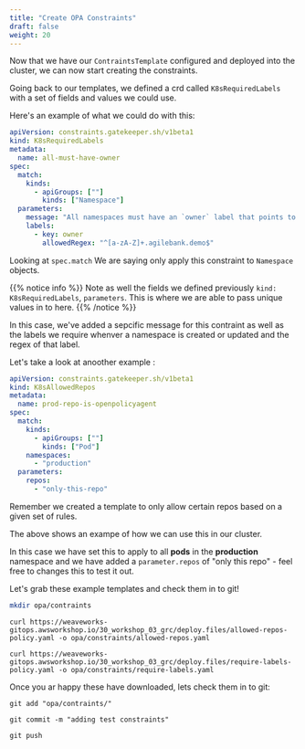 ```yaml
---
title: "Create OPA Constraints"
draft: false
weight: 20
---
```


Now that we have our `ContraintsTemplate` configured and deployed into the cluster, we can now start creating the constraints.

Going back to our templates, we defined a crd called `K8sRequiredLabels` with a set of fields and values we could use.

Here's an example of what we could do with this:

```yaml
apiVersion: constraints.gatekeeper.sh/v1beta1
kind: K8sRequiredLabels
metadata:
  name: all-must-have-owner
spec:
  match:
    kinds:
      - apiGroups: [""]
        kinds: ["Namespace"]
  parameters:
    message: "All namespaces must have an `owner` label that points to your company username"
    labels:
      - key: owner
        allowedRegex: "^[a-zA-Z]+.agilebank.demo$"
```

Looking at `spec.match` We are saying only apply this constraint to `Namespace` objects.

{{% notice info %}}
Note as well the fields we defined previously `kind: K8sRequiredLabels`, `parameters`. This is where we are able to pass unique values in to here.
{{% /notice %}}

In this case, we've added a sepcific message for this contraint as well as the labels we require whenver a namespace is created or updated and the regex of that label.


Let's take a look at anoother example :

```yaml
apiVersion: constraints.gatekeeper.sh/v1beta1
kind: K8sAllowedRepos
metadata:
  name: prod-repo-is-openpolicyagent
spec:
  match:
    kinds:
      - apiGroups: [""]
        kinds: ["Pod"]
    namespaces:
      - "production"
  parameters:
    repos:
      - "only-this-repo"
```

Remember we created a template to only allow certain repos based on a given set of rules.

The above shows an exampe of how we can use this in our cluster.

In this case we have set this to apply to all **pods** in the **production** namespace and we have added a `parameter.repos` of "only this repo" - feel free to changes this to test it out.

Let's grab these example templates and check them in to git!


```bash
mkdir opa/contraints
```

```
curl https://weaveworks-gitops.awsworkshop.io/30_workshop_03_grc/deploy.files/allowed-repos-policy.yaml -o opa/constraints/allowed-repos.yaml
```
```
curl https://weaveworks-gitops.awsworkshop.io/30_workshop_03_grc/deploy.files/require-labels-policy.yaml -o opa/constraints/require-labels.yaml
```
Once you ar happy these have downloaded, lets check them in to git:

```
git add "opa/contraints/"
```
```
git commit -m "adding test constraints"
```
```
git push
```

